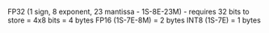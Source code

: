 FP32 (1 sign, 8 exponent, 23 mantissa - 1S-8E-23M) - requires 32 bits to store = 4x8 bits = 4 bytes
FP16 (1S-7E-8M) = 2 bytes
INT8 (1S-7E) = 1 bytes

